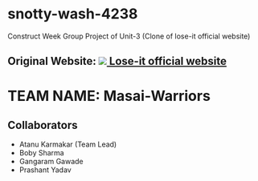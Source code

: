 # snotty-wash-4238
Construct Week Group Project of Unit-3 (Clone of lose-it official website)

## Original Website: [ ![](https://d3hsih69yn4d89.cloudfront.net/favicon.ico) Lose-it official website](https://loseit.com/)


# TEAM NAME: Masai-Warriors

## Collaborators
- Atanu Karmakar (Team Lead)
- Boby Sharma
- Gangaram Gawade
- Prashant Yadav
